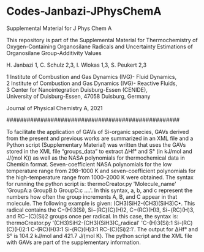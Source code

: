 # Codes-Janbazi-JPhysChemA
Supplemental Material for J Phys Chem A

                 
This repository is part of the Supplemental Material for
Thermochemistry of Oxygen-Containing Organosilane Radicals and Uncertainty Estimations of Organosilane Group-Additivity Values      
                                                                              
H. Janbazi 1, C. Schulz 2,3, I. Wlokas 1,3, S. Peukert 2,3                     
                                                                              
1 Institute of Combustion and Gas Dynamics (IVG)- Fluid Dynamics,                        
2 Institute of Combustion and Gas Dynamics (IVG)- Reactive Fluids,           
3 Center for Nanointegration Duisburg-Essen (CENIDE),                        
University of Duisburg-Essen, 47058 Duisburg, Germany                      
                                                                              
Journal of Physical Chemistry A, 2021                      


###################################################

To facilitate the application of GAVs of Si-organic species, GAVs derived from the present and previous works are summarized in an XML file and a Python script (Supplementary Material) was written that uses the GAVs stored in the XML file “groups_data” to extract ΔHf° and S° (in kJ/mol and J/(mol K)) as well as the NASA polynomials for thermochemical data in Chemkin format. Seven-coefficient NASA polynomials for the low temperature range from 298–1000 K and seven-coefficient polynomials for the high-temperature range from 1000–2000 K were obtained. The syntax for running the python script is: thermoCreator.py 'Molecule_name' 'GroupA:a GroupB:b GroupC:c ....'. In this syntax, a, b, and c represent the numbers how often the group increments A, B, and C appear in that molecule. The following example is given: (CH3)SiH2-(CH3)(SiH3)C•. This radical contains the C−(H)3(Si), Si−(RC)(C)(H)2, C−(RC)(H)3, Si−(RC)(H)3, and RC−(C)(Si)2 groups once per radical. In this case, the syntax is: thermoCreator.py '(CH3)SiH2-(CH3)(SiH3)C_radical' 'C-(H)3(Si):1 Si-(RC)(C)(H)2:1 C-(RC)(H)3:1 Si-(RC)(H)3:1 RC-(C)(Si)2:1'. The output for ΔHf° and S° is 104.2 kJ/mol and 421.7 J/(mol K). The python script and the XML file with GAVs are part of the supplementary information. 

                                                                              
                                                                              
                                                                              

